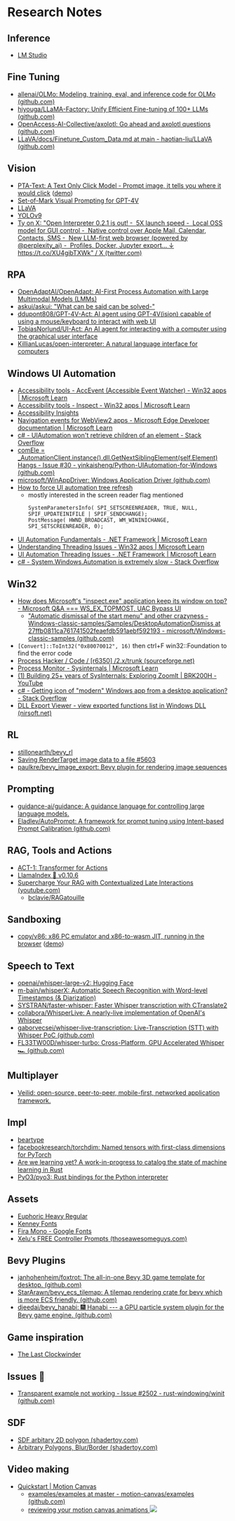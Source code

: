 # Research Notes

## Inference

- [LM Studio](https://lmstudio.ai/)

## Fine Tuning

- [allenai/OLMo: Modeling, training, eval, and inference code for OLMo (github.com)](https://github.com/allenai/OLMo)
- [hiyouga/LLaMA-Factory: Unify Efficient Fine-tuning of 100+ LLMs (github.com)](https://github.com/hiyouga/LLaMA-Factory)
- [OpenAccess-AI-Collective/axolotl: Go ahead and axolotl questions (github.com)](https://github.com/OpenAccess-AI-Collective/axolotl)
- [LLaVA/docs/Finetune\_Custom\_Data.md at main - haotian-liu/LLaVA (github.com)](https://github.com/haotian-liu/LLaVA/blob/main/docs/Finetune_Custom_Data.md)


## Vision

- [PTA-Text: A Text Only Click Model - Prompt image, it tells you where it would click](https://huggingface.co/AskUI/pta-text-0.1) ([demo](https://huggingface.co/spaces/AskUI/pta-text-v0.1))
- [Set-of-Mark Visual Prompting for GPT-4V](https://github.com/microsoft/SoM)
- [LLaVA](https://llava.hliu.cc/)
- [YOLOv9](https://github.com/WongKinYiu/yolov9)
- [Ty on X: "Open Interpreter 0.2.1 is out! -  5X launch speed -  Local OSS model for GUI control -  Native control over Apple Mail, Calendar, Contacts, SMS -  New LLM-first web browser (powered by @perplexity\_ai) -  Profiles, Docker, Jupyter export... ↓ https://t.co/XU4gibTXWk" / X (twitter.com)](https://twitter.com/FieroTy/status/1767328066290987470)

## RPA

- [OpenAdaptAI/OpenAdapt: AI-First Process Automation with Large Multimodal Models (LMMs)](https://github.com/OpenAdaptAI/OpenAdapt)
- [askui/askui: "What can be said can be solved-"](https://docs.askui.com/docs/api/Element-Descriptions/text)
- [ddupont808/GPT-4V-Act: AI agent using GPT-4V(ision) capable of using a mouse/keyboard to interact with web UI](https://www.reddit.com/r/MachineLearning/comments/17cy0j7/d_p_web_browsing_uibased_ai_agent_gpt4vact/?share_id=w5kHMEziP5LdHm_2NrlUc&rdt=49921)
- [TobiasNorlund/UI-Act: An AI agent for interacting with a computer using the graphical user interface](https://www.reddit.com/r/MachineLearning/comments/1765v6i/d_p_uibased_ai_agents_uiact/)
- [KillianLucas/open-interpreter: A natural language interface for computers](https://github.com/KillianLucas/open-interpreter)


## Windows UI Automation

- [Accessibility tools - AccEvent (Accessible Event Watcher) - Win32 apps | Microsoft Learn](https://learn.microsoft.com/en-us/windows/win32/winauto/accessible-event-watcher)
- [Accessibility tools - Inspect - Win32 apps | Microsoft Learn](https://learn.microsoft.com/en-us/windows/win32/winauto/inspect-objects)
- [Accessibility Insights](https://accessibilityinsights.io/)
- [Navigation events for WebView2 apps - Microsoft Edge Developer documentation | Microsoft Learn](https://learn.microsoft.com/en-us/microsoft-edge/webview2/concepts/navigation-events)
- [c# - UIAutomation won't retrieve children of an element - Stack Overflow](https://stackoverflow.com/questions/14187110/uiautomation-wont-retrieve-children-of-an-element)
- [comEle = \_AutomationClient.instance().dll.GetNextSiblingElement(self.Element) Hangs - Issue #30 - yinkaisheng/Python-UIAutomation-for-Windows (github.com)](https://github.com/yinkaisheng/Python-UIAutomation-for-Windows/issues/30)
- [microsoft/WinAppDriver: Windows Application Driver (github.com)](https://github.com/microsoft/WinAppDriver)
- [How to force UI automation tree refresh](https://stackoverflow.com/q/64120894/11141271)
  - mostly interested in the screen reader flag mentioned
    ```
    SystemParametersInfo( SPI_SETSCREENREADER, TRUE, NULL, SPIF_UPDATEINIFILE | SPIF_SENDCHANGE);
    PostMessage( HWND_BROADCAST, WM_WININICHANGE, SPI_SETSCREENREADER, 0);
    ```
- [UI Automation Fundamentals - .NET Framework | Microsoft Learn](https://learn.microsoft.com/en-us/dotnet/framework/ui-automation/ui-automation-fundamentals)
- [Understanding Threading Issues - Win32 apps | Microsoft Learn](https://learn.microsoft.com/en-us/windows/win32/winauto/uiauto-threading)
- [UI Automation Threading Issues - .NET Framework | Microsoft Learn](https://learn.microsoft.com/en-us/dotnet/framework/ui-automation/ui-automation-threading-issues)
- [c# - System.Windows.Automation is extremely slow - Stack Overflow](https://stackoverflow.com/questions/41768046/system-windows-automation-is-extremely-slow)

## Win32

- [How does Microsoft's "inspect.exe" application keep its window on top? - Microsoft Q&A === WS_EX_TOPMOST, UAC Bypass UI](https://learn.microsoft.com/en-us/answers/questions/1105704/how-does-microsofts-inspect-exe-application-keep-i)
  - ["Automatic dismissal of the start menu" and other crazyness - Windows-classic-samples/Samples/DesktopAutomationDismiss at 27ffb0811ca761741502feaefdb591aebf592193 - microsoft/Windows-classic-samples (github.com)](https://github.com/microsoft/Windows-classic-samples/tree/27ffb0811ca761741502feaefdb591aebf592193/Samples/DesktopAutomationDismiss#build-the-sample)
- `[Convert]::ToInt32("0x80070012", 16)` then ctrl+F win32::Foundation to find the error code
- [Process Hacker / Code / \[r6350\] /2.x/trunk (sourceforge.net)](https://sourceforge.net/p/processhacker/code/HEAD/tree/2.x/trunk/)
- [Process Monitor - Sysinternals | Microsoft Learn](https://learn.microsoft.com/en-us/sysinternals/downloads/procmon)
- [(1) Building 25+ years of SysInternals: Exploring ZoomIt | BRK200H - YouTube](https://www.youtube.com/watch?v=W2bNgFrj3Iw)
- [c# - Getting icon of "modern" Windows app from a desktop application? - Stack Overflow](https://stackoverflow.com/questions/32122679/getting-icon-of-modern-windows-app-from-a-desktop-application)
- [DLL Export Viewer - view exported functions list in Windows DLL (nirsoft.net)](https://www.nirsoft.net/utils/dll_export_viewer.html)

## RL

- [stillonearth/bevy_rl](https://github.com/stillonearth/bevy_rl/blob/main/src/render.rs)
- [Saving RenderTarget image data to a file #5603](https://github.com/bevyengine/bevy/discussions/5603)
- [paulkre/bevy_image_export: Bevy plugin for rendering image sequences](https://github.com/paulkre/bevy_image_export)


## Prompting

- [guidance-ai/guidance: A guidance language for controlling large language models.](https://github.com/guidance-ai/guidance)
- [Eladlev/AutoPrompt: A framework for prompt tuning using Intent-based Prompt Calibration (github.com)](https://github.com/Eladlev/AutoPrompt)

## RAG, Tools and Actions

- [ACT-1: Transformer for Actions](https://www.adept.ai/blog/act-1)
- [LlamaIndex 🦙 v0.10.6](https://docs.llamaindex.ai/en/stable/)
- [Supercharge Your RAG with Contextualized Late Interactions (youtube.com)](https://www.youtube.com/watch?v=xTzUn3G9YA0)
  - [bclavie/RAGatouille](https://github.com/bclavie/RAGatouille)
## Sandboxing

- [copy/v86: x86 PC emulator and x86-to-wasm JIT, running in the browser](https://github.com/copy/v86) ([demo](https://copy.sh/v86/))

## Speech to Text

- [openai/whisper-large-v2: Hugging Face](https://huggingface.co/openai/whisper-large-v2)
- [m-bain/whisperX: Automatic Speech Recognition with Word-level Timestamps (& Diarization)](https://github.com/m-bain/whisperX)
- [SYSTRAN/faster-whisper: Faster Whisper transcription with CTranslate2](https://github.com/SYSTRAN/faster-whisper)
- [collabora/WhisperLive: A nearly-live implementation of OpenAI's Whisper](https://github.com/collabora/WhisperLive)
- [gaborvecsei/whisper-live-transcription: Live-Transcription (STT) with Whisper PoC (github.com)](https://github.com/gaborvecsei/whisper-live-transcription)
- [FL33TW00D/whisper-turbo: Cross-Platform, GPU Accelerated Whisper 🏎️ (github.com)](https://github.com/FL33TW00D/whisper-turbo)

## Multiplayer

- [Veilid: open-source, peer-to-peer, mobile-ﬁrst, networked application framework.](https://veilid.com/)

## Impl

- [beartype](https://beartype.readthedocs.io/en/latest/)
- [facebookresearch/torchdim: Named tensors with first-class dimensions for PyTorch](https://github.com/facebookresearch/torchdim)
- [Are we learning yet? A work-in-progress to catalog the state of machine learning in Rust](https://www.arewelearningyet.com/)
- [PyO3/pyo3: Rust bindings for the Python interpreter](https://github.com/PyO3/pyo3)

## Assets

- [Euphoric Heavy Regular](https://fontsgeek.com/fonts/Euphoric-Heavy-Regular)
- [Kenney Fonts](https://kenney.nl/assets/kenney-fonts)
- [Fira Mono - Google Fonts](https://fonts.google.com/specimen/Fira+Mono)
- [Xelu's FREE Controller Prompts (thoseawesomeguys.com)](https://thoseawesomeguys.com/prompts/)

## Bevy Plugins

- [janhohenheim/foxtrot: The all-in-one Bevy 3D game template for desktop. (github.com)](https://github.com/janhohenheim/foxtrot)
- [StarArawn/bevy\_ecs\_tilemap: A tilemap rendering crate for bevy which is more ECS friendly. (github.com)](https://github.com/StarArawn/bevy_ecs_tilemap)
- [djeedai/bevy\_hanabi: 🎆 Hanabi --- a GPU particle system plugin for the Bevy game engine. (github.com)](https://github.com/djeedai/bevy_hanabi)

## Game inspiration

- [The Last Clockwinder](https://store.steampowered.com/app/1755100/The_Last_Clockwinder/)

## Issues 👀

- [Transparent example not working - Issue #2502 - rust-windowing/winit (github.com)](https://github.com/rust-windowing/winit/issues/2502)

## SDF

- [SDF arbitary 2D polygon (shadertoy.com)](https://www.shadertoy.com/view/WdSGRd)
- [Arbitrary Polygons, Blur/Border (shadertoy.com)](https://www.shadertoy.com/view/ctBXDK)

## Video making

- [Quickstart | Motion Canvas](https://motioncanvas.io/docs/quickstart/)
  - [examples/examples at master - motion-canvas/examples (github.com)](https://github.com/motion-canvas/examples/tree/master/examples)
  - [reviewing your motion canvas animations ![](https://img.youtube.com/vi/lY6D9x9qCt4/0.jpg)](https://www.youtube.com/watch?v=lY6D9x9qCt4)